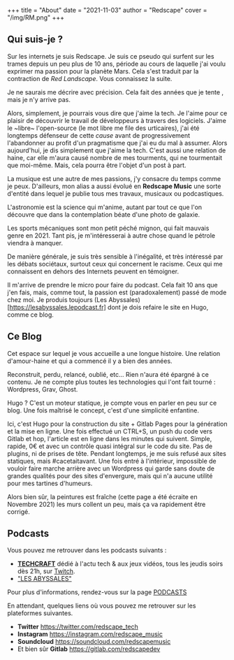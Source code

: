 +++
title = "About"
date = "2021-11-03"
author = "Redscape"
cover = "/img/RM.png"
+++

## Qui suis-je ?

Sur les internets je suis Redscape.
Je suis ce pseudo qui surfent sur les trames depuis un peu plus de 10 ans, période au cours de laquelle j'ai voulu exprimer ma passion pour la planète Mars.
Cela s'est traduit par la contraction de *Red Landscape*. Vous connaissez la suite.

Je ne saurais me décrire avec précision. Cela fait des années que je tente , mais je n'y arrive pas.

Alors, simplement, je pourrais vous dire que j'aime la tech. Je l'aime pour ce plaisir de découvrir le travail de développeurs à travers des logiciels. J'aime le ~libre~ l'open-source (le mot libre me file des urticaires), j'ai été longtemps défenseur de cette *cause* avant de progressivement l'abandonner au profit d'un pragmatisme que j'ai eu du mal à assumer. Alors aujourd'hui, je dis simplement que j'aime la tech. 
C'est aussi une relation de haine, car elle m'aura causé nombre de mes tourments, qui ne tourmentait que moi-même.
Mais, cela pourra être l'objet d'un post à part.

La musique est une autre de mes passions, j'y consacre du temps comme je peux. D'ailleurs, mon alias a aussi évolué en **Redscape Music** une sorte d'entité dans lequel je publie tous mes travaux, musicaux ou podcastiques.

L'astronomie est la science qui m'anime, autant par tout ce que l'on découvre que dans la contemplation béate d'une photo de galaxie.

Les sports mécaniques sont mon petit péché mignon, qui fait mauvais genre en 2021. Tant pis, je m'intéresserai à autre chose quand le pétrole viendra à manquer.

De manière générale, je suis très sensible à l'inégalité, et très intéressé par les débats sociétaux, surtout ceux qui concernent le racisme. Ceux qui me connaissent en dehors des Internets peuvent en témoigner.

Il m'arrive de prendre le micro pour faire du podcast. Cela fait 10 ans que j'en fais, mais, comme tout, la passion est (paradoxalement) passé de mode chez moi. Je produis toujours (Les Abyssales)[https://lesabyssales.lepodcast.fr] dont je dois refaire le site en Hugo, comme ce blog.

## Ce Blog

Cet espace sur lequel je vous accueille a une longue histoire. Une relation d'amour-haine et qui a commencé il y a bien des années.

Reconstruit, perdu, relancé, oublié, etc... Rien n'aura été épargné à ce contenu.
Je ne compte plus toutes les technologies qui l'ont fait tourné : Wordpress, Grav, Ghost.

Hugo ? C'est un moteur statique, je compte vous en parler en peu sur ce blog.
Une fois maîtrisé le concept, c'est d'une simplicité enfantine.

Ici, c'est Hugo pour la construction du site + Gitlab Pages pour la génération et la mise en ligne.
Une fois effectué un CTRL+S, un push du code vers Gitlab et hop, l'article est en ligne dans les minutes qui suivent.
Simple, rapide, 0€ et avec un contrôle quasi intégral sur le code du site.
Pas de plugins, ni de prises de tête.
Pendant longtemps, je me suis refusé aux sites statiques, mais #cacetaitavant. Une fois entré à l'intérieur, impossible de vouloir faire marche arrière avec un Wordpress qui garde sans doute de grandes qualités pour des sites d'envergure, mais qui n'a aucune utilité pour mes tartines d'humeurs.

Alors bien sûr, la peintures est fraîche (cette page a été écraite en Novembre 2021) les murs collent un peu, mais ça va rapidement être corrigé.

## Podcasts

Vous pouvez me retrouver dans les podcasts suivants :

- [**TECHCRAFT**](https://quenton57.lepodcast.fr) dédié à l'actu tech & aux jeux vidéos, tous les jeudis soirs dès 21h, sur [Twitch](https://twitch.tv/quenton57).
- ["LES ABYSSALES"](https://lesabyssales.lepodcast.fr)

Pour plus d'informations, rendez-vous sur la page [PODCASTS](https://blog.redscapemusic.com/podcasts)

En attendant, quelques liens où vous pouvez me retrouver sur les plateformes suivantes. 

- **Twitter** https://twitter.com/redscape_tech
- **Instagram** https://instagram.com/redscape_music
- **Soundcloud** https://soundcloud.com/redscapemusic
- Et bien sûr **Gitlab** https://gitlab.com/redscapedev


